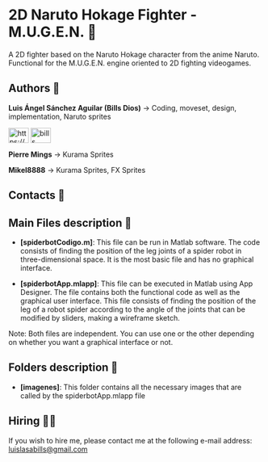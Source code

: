 # 2D Naruto Hokage Fighter - M.U.G.E.N. 🥋
A 2D fighter based on the Naruto Hokage character from the anime Naruto. Functional for the M.U.G.E.N. engine oriented to 2D fighting videogames.

## Authors 👤
**Luis Ángel Sánchez Aguilar (Bills Dios)** -> Coding, moveset, design, implementation, Naruto sprites

<a href="https://www.linkedin.com/in/sanchezluismachinelearning/" target="blank"><img align="center" src="https://raw.githubusercontent.com/rahuldkjain/github-profile-readme-generator/master/src/images/icons/Social/linked-in-alt.svg" alt="https://www.linkedin.com/in/sanchezluismachinelearning/" height="30" width="40" /></a>
<a href="https://www.youtube.com/channel/UC8X14gUHqfZUegbtFXrhivw" target="blank"><img align="center" src="https://raw.githubusercontent.com/rahuldkjain/github-profile-readme-generator/master/src/images/icons/Social/youtube.svg" alt="bills dios" height="30" width="40" /></a>
</p>

**Pierre Mings** -> Kurama Sprites

**Mikel8888** -> Kurama Sprites, FX Sprites

## Contacts 👤


## Main Files description 📘

* **[spiderbotCodigo.m]**: This file can be run in Matlab software. The code consists of finding the position of the leg joints of a spider robot in three-dimensional space. It is the most basic file and has no graphical interface.  

* **[spiderbotApp.mlapp]**: This file can be executed in Matlab using App Designer. The file contains both the functional code as well as the graphical user interface. This file consists of finding the position of the leg of a robot spider according to the angle of the joints that can be modified by sliders, making a wireframe sketch.

Note: Both files are independent. You can use one or the other depending on whether you want a graphical interface or not.


## Folders description 📁

* **[imagenes]**: This folder contains all the necessary images that are called by the spiderbotApp.mlapp file

## Hiring 🤝🏿

If you wish to hire me, please contact me at the following e-mail address: luislasabills@gmail.com
